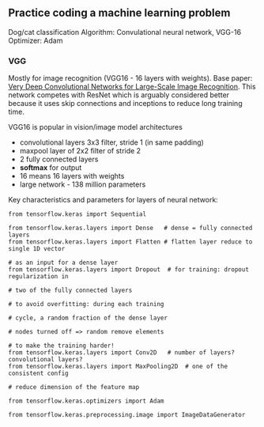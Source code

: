 ## Practice coding a machine learning problem

Dog/cat classification
Algorithm: Convulational neural network, VGG-16
Optimizer: Adam

### VGG

Mostly for image recognition (VGG16 - 16 layers with weights). Base paper: [Very Deep Convolutional Networks for Large-Scale Image Recognition](https://arxiv.org/abs/1409.1556). This network competes with ResNet which is arguably considered better because it uses skip connections and inceptions to reduce long training time.

VGG16 is popular in vision/image model architectures
- convolutional layers 3x3 filter, stride 1 (in same padding)
- maxpool layer of 2x2 filter of stride 2
- 2 fully connected layers
- **softmax** for output
- 16 means 16 layers with weights
- large network - 138 million parameters

Key characteristics and parameters for layers of neural network:
```
from tensorflow.keras import Sequential

from tensorflow.keras.layers import Dense   # dense = fully connected layers
from tensorflow.keras.layers import Flatten # flatten layer reduce to single 1D vector
																									# as an input for a dense layer
from tensorflow.keras.layers import Dropout  # for training: dropout regularization in 
																									# two of the fully connected layers
																									# to avoid overfitting: during each training
																									# cycle, a random fraction of the dense layer
																									# nodes turned off => random remove elements
																									# to make the training harder!
from tensorflow.keras.layers import Conv2D   # number of layers? convolutional layers?
from tensorflow.keras.layers import MaxPooling2D  # one of the consistent config
																								# reduce dimension of the feature map

from tensorflow.keras.optimizers import Adam

from tensorflow.keras.preprocessing.image import ImageDataGenerator
```
